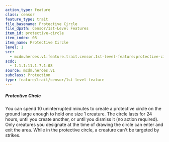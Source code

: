 ```yaml
---
action_type: feature
class: censor
feature_type: trait
file_basename: Protective Circle
file_dpath: Censor/1st-Level Features
item_id: protective-circle
item_index: 08
item_name: Protective Circle
level: 1
scc:
  - mcdm.heroes.v1:feature.trait.censor.1st-level-feature:protective-circle
scdc:
  - 1.1.1:11.1.7.1:08
source: mcdm.heroes.v1
subclass: Protection
type: feature/trait/censor/1st-level-feature
---
```


##### Protective Circle

You can spend 10 uninterrupted minutes to create a protective circle on the ground large enough to hold one size 1 creature. The circle lasts for 24 hours, until you create another, or until you dismiss it (no action required). Only creatures you designate at the time of drawing the circle can enter and exit the area. While in the protective circle, a creature can't be targeted by strikes.
